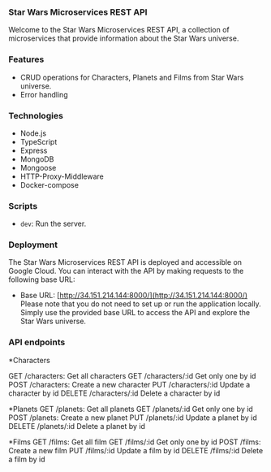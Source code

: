 ### Star Wars Microservices REST API ###

Welcome to the Star Wars Microservices REST API, a collection of microservices that provide information about the Star Wars universe.

### Features ###

- CRUD operations for Characters, Planets and Films from Star Wars universe.
- Error handling

### Technologies

- Node.js
- TypeScript
- Express
- MongoDB
- Mongoose
- HTTP-Proxy-Middleware
- Docker-compose

### Scripts

- `dev`: Run the server.

### Deployment

The Star Wars Microservices REST API is deployed and accessible on Google Cloud. You can interact with the API by making requests to the following base URL:

- Base URL: [http://34.151.214.144:8000/](http://34.151.214.144:8000/)
Please note that you do not need to set up or run the application locally. Simply use the provided base URL to access the API and explore the Star Wars universe.

### API endpoints

*Characters

GET /characters: Get all characters
GET /characters/:id Get only one by id
POST /characters: Create a new character
PUT /characters/:id Update a character by id
DELETE /characters/:id Delete a character by id

*Planets
GET /planets: Get all planets
GET /planets/:id Get only one by id
POST /planets: Create a new planet
PUT /planets/:id Update a planet by id
DELETE /planets/:id Delete a planet by id

*Films
GET /films: Get all film
GET /films/:id Get only one by id
POST /films: Create a new film
PUT /films/:id Update a film by id
DELETE /films/:id Delete a film by id
